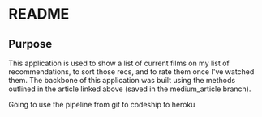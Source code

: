 # README

## Purpose

This application is used to show a list of current films on my list of recommendations, to sort those recs, and to rate them once I've watched them. The backbone of this application was built using the methods outlined in the article linked above (saved in the medium_article branch).

Going to use the pipeline from git to codeship to heroku 
